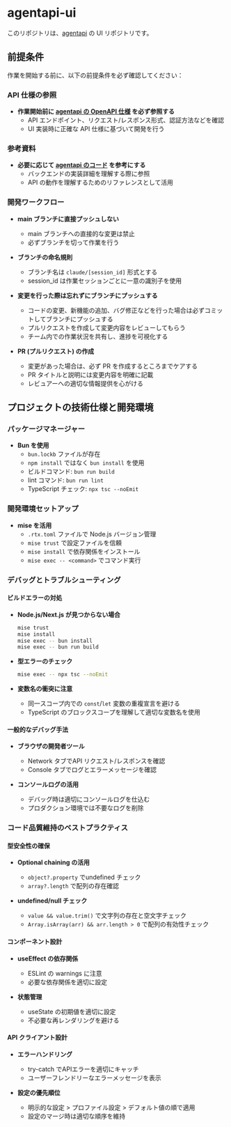 # agentapi-ui

このリポジトリは、[agentapi](https://github.com/coder/agentapi) の UI リポジトリです。

## 前提条件

作業を開始する前に、以下の前提条件を必ず確認してください：

### API 仕様の参照

- **作業開始前に [agentapi の OpenAPI 仕様](https://github.com/coder/agentapi/blob/main/openapi.json) を必ず参照する**
  - API エンドポイント、リクエスト/レスポンス形式、認証方法などを確認
  - UI 実装時に正確な API 仕様に基づいて開発を行う

### 参考資料

- **必要に応じて [agentapi のコード](https://github.com/coder/agentapi) を参考にする**
  - バックエンドの実装詳細を理解する際に参照
  - API の動作を理解するためのリファレンスとして活用

### 開発ワークフロー

- **main ブランチに直接プッシュしない**
  - main ブランチへの直接的な変更は禁止
  - 必ずブランチを切って作業を行う

- **ブランチの命名規則**
  - ブランチ名は `claude/[session_id]` 形式とする
  - session_id は作業セッションごとに一意の識別子を使用

- **変更を行った際は忘れずにブランチにプッシュする**
  - コードの変更、新機能の追加、バグ修正などを行った場合は必ずコミットしてブランチにプッシュする
  - プルリクエストを作成して変更内容をレビューしてもらう
  - チーム内での作業状況を共有し、進捗を可視化する

- **PR (プルリクエスト) の作成**
  - 変更があった場合は、必ず PR を作成するところまでケアする
  - PR タイトルと説明には変更内容を明確に記載
  - レビュアーへの適切な情報提供を心がける

## プロジェクトの技術仕様と開発環境

### パッケージマネージャー

- **Bun を使用**
  - `bun.lockb` ファイルが存在
  - `npm install` ではなく `bun install` を使用
  - ビルドコマンド: `bun run build`
  - lint コマンド: `bun run lint`
  - TypeScript チェック: `npx tsc --noEmit`

### 開発環境セットアップ

- **mise を活用**
  - `.rtx.toml` ファイルで Node.js バージョン管理
  - `mise trust` で設定ファイルを信頼
  - `mise install` で依存関係をインストール
  - `mise exec -- <command>` でコマンド実行

### デバッグとトラブルシューティング

#### ビルドエラーの対処

- **Node.js/Next.js が見つからない場合**
  ```bash
  mise trust
  mise install
  mise exec -- bun install
  mise exec -- bun run build
  ```

- **型エラーのチェック**
  ```bash
  mise exec -- npx tsc --noEmit
  ```

- **変数名の衝突に注意**
  - 同一スコープ内での `const`/`let` 変数の重複宣言を避ける
  - TypeScript のブロックスコープを理解して適切な変数名を使用

#### 一般的なデバッグ手法

- **ブラウザの開発者ツール**
  - Network タブでAPI リクエスト/レスポンスを確認
  - Console タブでログとエラーメッセージを確認

- **コンソールログの活用**
  - デバッグ時は適切にコンソールログを仕込む
  - プロダクション環境では不要なログを削除

### コード品質維持のベストプラクティス

#### 型安全性の確保

- **Optional chaining の活用**
  - `object?.property` でundefined チェック
  - `array?.length` で配列の存在確認

- **undefined/null チェック**
  - `value && value.trim()` で文字列の存在と空文字チェック
  - `Array.isArray(arr) && arr.length > 0` で配列の有効性チェック

#### コンポーネント設計

- **useEffect の依存関係**
  - ESLint の warnings に注意
  - 必要な依存関係を適切に設定

- **状態管理**
  - useState の初期値を適切に設定
  - 不必要な再レンダリングを避ける

#### API クライアント設計

- **エラーハンドリング**
  - try-catch でAPIエラーを適切にキャッチ
  - ユーザーフレンドリーなエラーメッセージを表示

- **設定の優先順位**
  - 明示的な設定 > プロファイル設定 > デフォルト値の順で適用
  - 設定のマージ時は適切な順序を維持